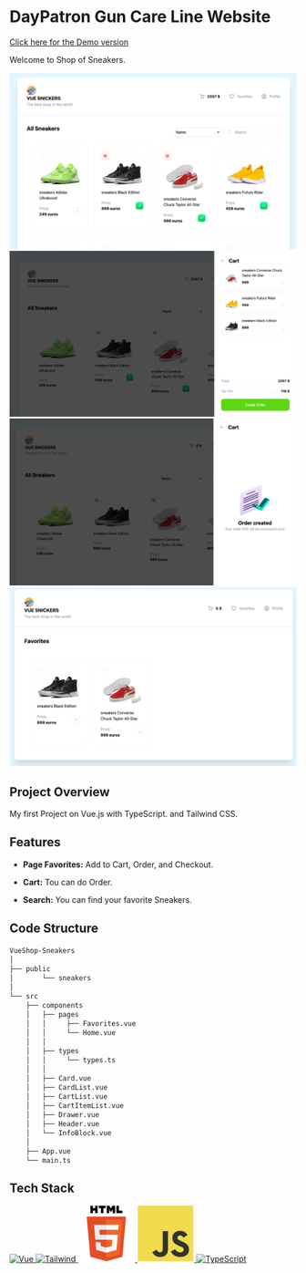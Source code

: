 # DayPatron Gun Care Line Website

[Click here for the Demo version](vue-shop-euvhenright.vercel.app)

Welcome to Shop of Sneakers.

![Design](/public/Screenshot_1.png)
![Cart](/public/Screenshot_2.png)
![Order](/public/Screenshot_3.png)
![Features](/public/Screenshot_4.png)

## Project Overview

My first Project on Vue.js with TypeScript. and Tailwind CSS.

## Features

- **Page Favorites:** Add to Cart, Order, and Checkout.

- **Cart:** Tou can do Order.

- **Search:** You can find your favorite Sneakers.

## Code Structure

```
VueShop-Sneakers
│
├── public
│       └── sneakers
│
└── src
    ├── components
    │   ├── pages
    │   │     ├── Favorites.vue
    │   │     └── Home.vue
    │   │
    │   ├── types
    │   │     └── types.ts
    │   │
    │   ├── Card.vue
    │   ├── CardList.vue
    │   ├── CartList.vue
    │   ├── CartItemList.vue
    │   ├── Drawer.vue
    │   ├── Header.vue
    │   └── InfoBlock.vue
    │
    ├── App.vue
    └── main.ts

```

## Tech Stack

<p align="left">
  <a href="https://vuejs.org/" target="_blank" rel="noreferrer">
    <img src="https://www.google.com/url?sa=i&url=https%3A%2F%2Fdagomez.medium.com%2Fvue-3-basics-camera-and-screenshot-component-ac9af7d902f2&psig=AOvVaw2Zj5tsB7SCHIFVUKcGe3l3&ust=1702990879828000&source=images&cd=vfe&opi=89978449&ved=0CBIQjRxqFwoTCKDJzsiFmYMDFQAAAAAdAAAAABAD" alt="Vue" width="100" height="100"/>
  </a>
  <a href="https://tailwindcss.com/" target="_blank" rel="noreferrer">
    <img src="https://www.google.com/url?sa=i&url=https%3A%2F%2Ficon-icons.com%2Ficon%2Ftailwindcss-logo%2F170649&psig=AOvVaw1JRqX0qT9DM5sH-WRw0r-r&ust=1702991039479000&source=images&cd=vfe&opi=89978449&ved=0CBIQjRxqFwoTCPC4m6KGmYMDFQAAAAAdAAAAABAD" alt="Tailwind" width="100" height="100"/>
  </a>
  <a href="https://www.w3.org/html/" target="_blank" rel="noreferrer">
    <img src="https://raw.githubusercontent.com/devicons/devicon/master/icons/html5/html5-original-wordmark.svg" alt="HTML5" width="100" height="100"/>
  </a>
  <a href="https://developer.mozilla.org/en-US/docs/Web/JavaScript" target="_blank" rel="noreferrer">
    <img src="https://raw.githubusercontent.com/devicons/devicon/master/icons/javascript/javascript-original.svg" alt="JavaScript" width="100" height="100" />
  </a>
  <a href="https://www.typescriptlang.org/" target="_blank" rel="noreferrer">
    <img src="https://www.google.com/url?sa=i&url=https%3A%2F%2Ficonduck.com%2Ficons%2F95017%2Ftypescript-icon&psig=AOvVaw1sstm9GeZ4rlJCgYThBoCY&ust=1702991202138000&source=images&cd=vfe&ved=0CBIQjRxqFwoTCKCtp-OGmYMDFQAAAAAdAAAAABAE" alt="TypeScript" width="100" height="100" />
</p>
